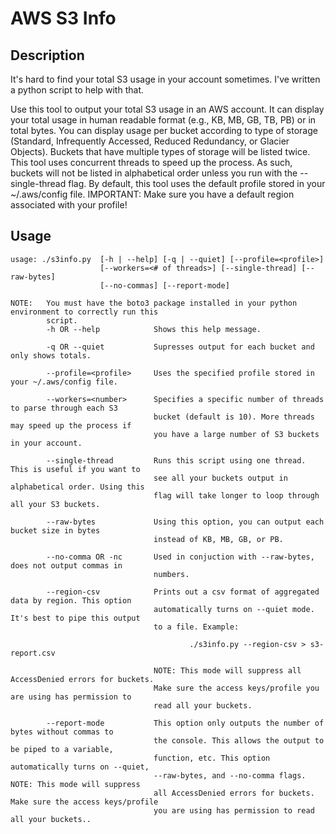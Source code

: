 AWS S3 Info
===========

## Description
It's hard to find your total S3 usage in your account sometimes. I've written a python script to help with that.

Use this tool to output your total S3 usage in an AWS account. It can display your total usage
in human readable format (e.g., KB, MB, GB, TB, PB) or in total bytes. You can display usage per 
bucket according to type of storage (Standard, Infrequently Accessed, Reduced Redundancy, or
Glacier Objects). Buckets that have multiple types of storage will be listed twice. This tool 
uses concurrent threads to speed up the process. As such, buckets will not be listed
in alphabetical order unless you run with the --single-thread flag. By default, this tool uses 
the default profile stored in your ~/.aws/config file. IMPORTANT: Make sure you have a default
region associated with your profile!

## Usage
```
usage: ./s3info.py  [-h | --help] [-q | --quiet] [--profile=<profile>]
                    [--workers=<# of threads>] [--single-thread] [--raw-bytes] 
                    [--no-commas] [--report-mode]

NOTE:   You must have the boto3 package installed in your python environment to correctly run this
        script.    
        -h OR --help            Shows this help message.

        -q OR --quiet           Supresses output for each bucket and only shows totals.

        --profile=<profile>     Uses the specified profile stored in your ~/.aws/config file.

        --workers=<number>      Specifies a specific number of threads to parse through each S3
                                bucket (default is 10). More threads may speed up the process if
                                you have a large number of S3 buckets in your account.

        --single-thread         Runs this script using one thread. This is useful if you want to
                                see all your buckets output in alphabetical order. Using this
                                flag will take longer to loop through all your S3 buckets.

        --raw-bytes             Using this option, you can output each bucket size in bytes
                                instead of KB, MB, GB, or PB.

        --no-comma OR -nc       Used in conjuction with --raw-bytes, does not output commas in
                                numbers.
                            
        --region-csv            Prints out a csv format of aggregated data by region. This option 
                                automatically turns on --quiet mode. It's best to pipe this output
                                to a file. Example:

                                        ./s3info.py --region-csv > s3-report.csv

                                NOTE: This mode will suppress all AccessDenied errors for buckets. 
                                Make sure the access keys/profile you are using has permission to 
                                read all your buckets.
                            
        --report-mode           This option only outputs the number of bytes without commas to
                                the console. This allows the output to be piped to a variable,
                                function, etc. This option automatically turns on --quiet,  
                                --raw-bytes, and --no-comma flags. NOTE: This mode will suppress 
                                all AccessDenied errors for buckets. Make sure the access keys/profile
                                you are using has permission to read all your buckets..
```